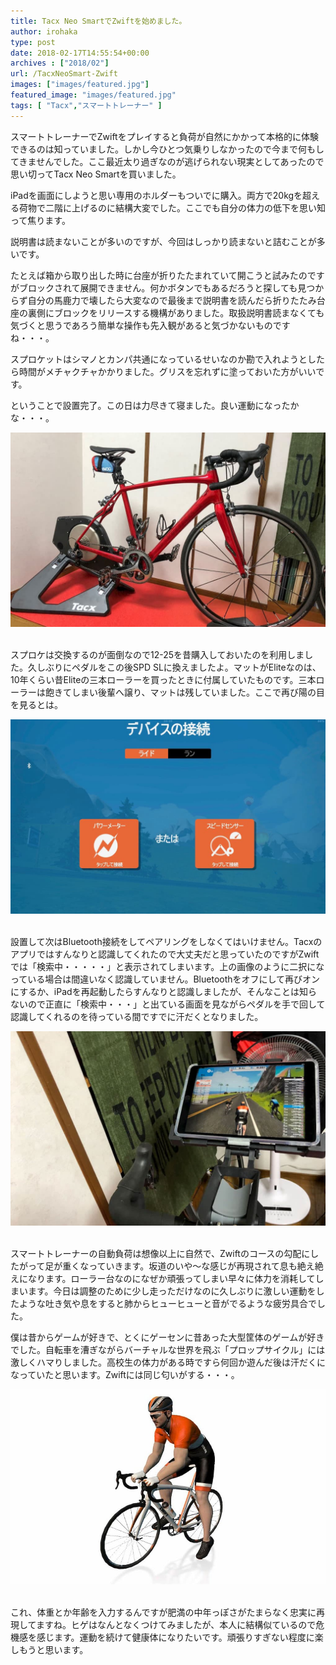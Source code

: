 ```yaml
---
title: Tacx Neo SmartでZwiftを始めました。
author: irohaka
type: post
date: 2018-02-17T14:55:54+00:00
archives : ["2018/02"]
url: /TacxNeoSmart-Zwift
images: ["images/featured.jpg"]
featured_image: "images/featured.jpg"
tags: [ "Tacx","スマートトレーナー" ]
---
```


スマートトレーナーでZwiftをプレイすると負荷が自然にかかって本格的に体験できるのは知っていました。しかし今ひとつ気乗りしなかったので今まで何もしてきませんでした。ここ最近太り過ぎなのが逃げられない現実としてあったので思い切ってTacx Neo Smartを買いました。
  
iPadを画面にしようと思い専用のホルダーもついでに購入。両方で20kgを超える荷物で二階に上げるのに結構大変でした。ここでも自分の体力の低下を思い知って焦ります。

説明書は読まないことが多いのですが、今回はしっかり読まないと詰むことが多いです。
  
たとえば箱から取り出した時に台座が折りたたまれていて開こうと試みたのですがブロックされて展開できません。何かボタンでもあるだろうと探しても見つからず自分の馬鹿力で壊したら大変なので最後まで説明書を読んだら折りたたみ台座の裏側にブロックをリリースする機構がありました。取扱説明書読まなくても気づくと思うであろう簡単な操作も先入観があると気づかないものですね・・・。

スプロケットはシマノとカンパ共通になっているせいなのか勘で入れようとしたら時間がメチャクチャかかりました。グリスを忘れずに塗っておいた方がいいです。
  
ということで設置完了。この日は力尽きて寝ました。良い運動になったかな・・・。

![Tacx Neo Smart装着！](images/201802Tacx01.jpg)  
&nbsp; <br>  


スプロケは交換するのが面倒なので12-25を昔購入しておいたのを利用しました。久しぶりにペダルをこの後SPD SLに換えましたよ。マットがEliteなのは、10年くらい昔Eliteの三本ローラーを買ったときに付属していたものです。三本ローラーは飽きてしまい後輩へ譲り、マットは残していました。ここで再び陽の目を見るとは。

![iPadアプリでTacx](images/201802Tacx02.jpg)  
&nbsp; <br> 

設置して次はBluetooth接続をしてペアリングをしなくてはいけません。Tacxのアプリではすんなりと認識してくれたので大丈夫だと思っていたのですがZwiftでは「検索中・・・・・」と表示されてしまいます。上の画像のように二択になっている場合は間違いなく認識していません。Bluetoothをオフにして再びオンにするか、iPadを再起動したらすんなりと認識しましたが、そんなことは知らないので正直に「検索中・・・」と出ている画面を見ながらペダルを手で回して認識してくれるのを待っている間ですでに汗だくとなりました。

![Zwiftで遊ぶ！](images/201802Tacx03.jpg)  
&nbsp; <br> 

スマートトレーナーの自動負荷は想像以上に自然で、Zwiftのコースの勾配にしたがって足が重くなっていきます。坂道のいや〜な感じが再現されて息も絶え絶えになります。ローラー台なのになぜか頑張ってしまい早々に体力を消耗してしまいます。今日は調整のために少し走っただけなのに久しぶりに激しい運動をしたような吐き気や息をすると肺からヒューヒューと音がでるような疲労具合でした。
  
僕は昔からゲームが好きで、とくにゲーセンに昔あった大型筐体のゲームが好きでした。自転車を漕ぎながらバーチャルな世界を飛ぶ「プロップサイクル」には激しくハマりしました。高校生の体力がある時ですら何回か遊んだ後は汗だくになっていたと思います。Zwiftには同じ匂いがする・・・。

![バーチャルZwiftおじさん](images/201802Tacx04.jpg)  
&nbsp; <br> 

これ、体重とか年齢を入力するんですが肥満の中年っぽさがたまらなく忠実に再現してますね。ヒゲはなんとなくつけてみましたが、本人に結構似ているので危機感を感じます。運動を続けて健康体になりたいです。頑張りすぎない程度に楽しもうと思います。
